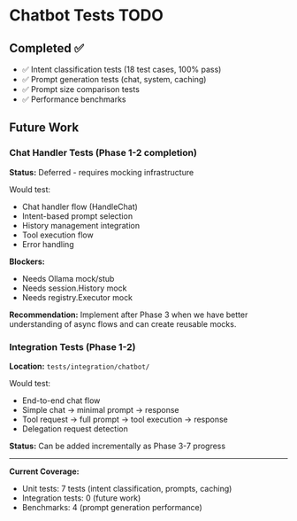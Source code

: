 # Chatbot Tests TODO

## Completed ✅
- ✅ Intent classification tests (18 test cases, 100% pass)
- ✅ Prompt generation tests (chat, system, caching)
- ✅ Prompt size comparison tests
- ✅ Performance benchmarks

## Future Work
### Chat Handler Tests (Phase 1-2 completion)
**Status:** Deferred - requires mocking infrastructure

Would test:
- Chat handler flow (HandleChat)
- Intent-based prompt selection
- History management integration
- Tool execution flow
- Error handling

**Blockers:**
- Needs Ollama mock/stub
- Needs session.History mock
- Needs registry.Executor mock

**Recommendation:** Implement after Phase 3 when we have better understanding of async flows and can create reusable mocks.

### Integration Tests (Phase 1-2)
**Location:** `tests/integration/chatbot/`

Would test:
- End-to-end chat flow
- Simple chat → minimal prompt → response
- Tool request → full prompt → tool execution → response
- Delegation request detection

**Status:** Can be added incrementally as Phase 3-7 progress

---

**Current Coverage:**
- Unit tests: 7 tests (intent classification, prompts, caching)
- Integration tests: 0 (future work)
- Benchmarks: 4 (prompt generation performance)

